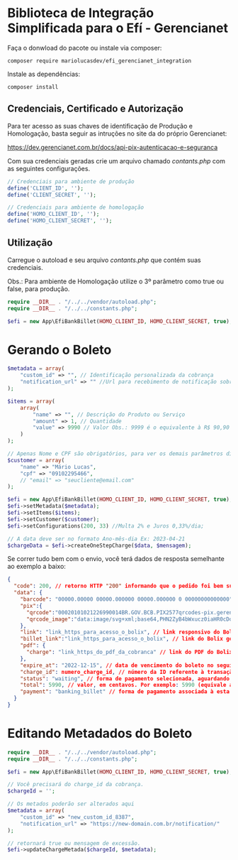 # Biblioteca de Integração Simplificada para o Efí - Gerencianet

Faça o donwload do pacote ou instale via composer:

```
composer require mariolucasdev/efi_gerencianet_integration
```

Instale as dependências:

```
composer install
```

## Credenciais, Certificado e Autorização

Para ter acesso as suas chaves de identificação de Produção e Homologação, basta seguir as intruções no site da do próprio Gerencianet:

https://dev.gerencianet.com.br/docs/api-pix-autenticacao-e-seguranca

Com sua credenciais geradas crie um arquivo chamado _contants.php_ com as seguintes configurações.

```php
// Credenciais para ambiente de produção
define('CLIENT_ID', '');
define('CLIENT_SECRET', '');

// Credenciais para ambiente de homologação
define('HOMO_CLIENT_ID', '');
define('HOMO_CLIENT_SECRET', '');
```

## Utilização

Carregue o autoload e seu arquivo _contants.php_ que contém suas credenciais.

Obs.: Para ambiente de Homologação utilize o 3º parâmetro como true ou false, para produção.

```php
require __DIR__ . "/../../vendor/autoload.php";
require __DIR__ . "/../../constants.php";

$efi = new App\EfiBankBillet(HOMO_CLIENT_ID, HOMO_CLIENT_SECRET, true);
```

# Gerando o Boleto

```php
$metadata = array(
    "custom_id" => "", // Identificação personalizada da cobrança
    "notification_url" => "" //Url para recebimento de notificação sobre alteração na cobrança
);

$items = array(
    array(
        "name" => "", // Descrição do Produto ou Serviço
        "amount" => 1, // Quantidade
        "value" => 9990 // Valor Obs.: 9999 é o equivalente à R$ 90,90
    )
);

// Apenas Nome e CPF são obrigatórios, para ver os demais parâmetros disponíveis veja a documentação oficial https://dev.gerencianet.com.br/docs/gerar-boleto-bancario
$customer = array(
    "name" => "Mário Lucas",
    "cpf" => "09102295466",
    // "email" => "seucliente@email.com"
);

$efi = new App\EfiBankBillet(HOMO_CLIENT_ID, HOMO_CLIENT_SECRET, true);
$efi->setMetadata($metadata);
$efi->setItems($items);
$efi->setCustomer($customer);
$efi->setConfigurations(200, 33) //Multa 2% e Juros 0,33%/dia;

// A data deve ser no formato Ano-mês-dia Ex: 2023-04-21
$chargeData = $efi->createOneStepCharge($data, $mensagem);
```

Se correr tudo bem com o envio, você terá dados de resposta semelhante ao exemplo a baixo:

```json
{
  "code": 200, // retorno HTTP "200" informando que o pedido foi bem sucedido
  "data": {
    "barcode": "00000.00000 00000.000000 00000.000000 0 00000000000000", // linha digitável do boleto
    "pix":{
      "qrcode":"00020101021226990014BR.GOV.BCB.PIX2577qrcodes-pix.gerencianet.com.br/bolix/v2/cobv/0000000000000000000000000000GERENCIANET SA6010OURO PRETO62070503***63047CB1", // BRCode ou copia e cola
      "qrcode_image":"data:image/svg+xml;base64,PHN2ZyB4bWxucz0iaHR0cDovL3d3dy53My5vcmc vMjAwMC9zdmciIHZpZXdCb3g9IjAgMCA0NSA0NSIgc2hhcGUtcmVuZGVyaW5nPSJjcmlzcEVkZ2VzIj48cGF0aCBmaWxsPSIjZmZmZmZmIiBkPSJNMCAwaDQ1djQ1SD..." // QR Code imagem
    },
    "link": "link_https_para_acesso_o_bolix", // link responsivo do Bolix gerado
    "billet_link":"link_https_para_acesso_o_bolix", // link do Bolix gerado
    "pdf": {
      "charge": "link_https_do_pdf_da_cobranca" // link do PDF do Bolix
    },
    "expire_at": "2022-12-15", // data de vencimento do boleto no seguinte formato: 2022-12-15 (ou seja, equivale a 15/12/2022)
    "charge_id": numero_charge_id, // número da ID referente à transação gerada
    "status": "waiting", // forma de pagamento selecionada, aguardando a confirmação do pagamento ("waiting" equivale a "aguardando")
    "total": 5990, // valor, em centavos. Por exemplo: 5990 (equivale a R$ 59,90)
    "payment": "banking_billet" // forma de pagamento associada à esta transação ("banking_billet" equivale a "boleto bancário")
  }
}
```

# Editando Metadados do Boleto

```php
require __DIR__ . "/../../vendor/autoload.php";
require __DIR__ . "/../../constants.php";

$efi = new App\EfiBankBillet(HOMO_CLIENT_ID, HOMO_CLIENT_SECRET, true);

// Você precisará do charge_id da cobrança.
$chargeId = '';

// Os metados poderão ser alterados aqui
$metadata = array(
    "custom_id" => "new_custom_id_8387",
    "notification_url" => "https://new-domain.com.br/notification/"
);

// retornará true ou mensagem de excessão.
$efi->updateChargeMetada($chargeId, $metadata);
```

